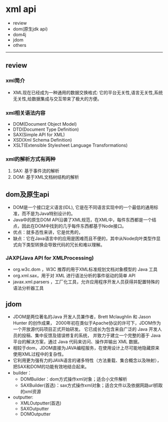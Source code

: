 # xml api
* review
* dom(原生jdk api)
* dom4j
* jdom
* others

---
## review
### xml简介
* XML现在已经成为一种通用的数据交换格式: 它的平台无关性,语言无关性,系统无关性,给数据集成与交互带来了极大的方便。

### xml相关语法内容
* DOM(Document Object Model)
* DTD(Document Type Definition)
* SAX(Simple API for XML)
* XSD(Xml Schema Definition)
* XSLT(Extensible Stylesheet Language Transformations)

### xml的解析方式有两种
1. SAX: 基于事件流的解析
2. DOM: 基于XML文档树结构的解析

## dom及原生api
* DOM是一个接口定义语言(IDL), 它是在不同语言实现中的一个最低的通用标准，而不是为Java特别设计的。
* Java中的原生DOM API沿袭了XML规范，在XML中，每件东西都是一个结点，因此在DOM中找到的几乎每件东西都基于Node接口。
* 优点：就多态性来讲，它是优秀的，
* 缺点：它在Java语言中的应用是困难而且不便的，其中从Node向叶类型作显式向下类型转换会导致代码的冗长和难以理解。

### JAXP(Java API for XMLProcessing)
- org.w3c.dom ，W3C 推荐的用于XML标准规划文档对象模型的 Java 工具
- org.xml.sax，用于对 XML 进行语法分析的事件驱动的简单 API
- javax.xml.parsers ，工厂化工具，允许应用程序开发人员获得并配置特殊的语法分析器工具


## jdom
* JDOM是两位著名的Java 开发人员兼作者，Brett Mclaughlin 和 Jason Hunter 的创作成果，
2000年初在类似于Apache协议的许可下，JDOM作为一个开放源代码项目正式开始研发。
它已成长为包含来自广泛的 Java 开发人员的投稿、集中反馈及错误修复的系统，
并致力于建立一个完整的基于 Java 平台的解决方案，通过 Java 代码来访问、操作并输出 XML 数据。
* 相较于dom，JDOM直接为JAVA编程服务，在使用设计上尽可能地隐藏原来使用XML过程中的复杂性。
* 它利用更为强有力的JAVA语言的诸多特性（方法重载、集合概念以及映射），把SAX和DOM的功能有效地结合起来。
* builder：
    - DOMBuilder：dom方式操作xml对象；适合小文件解析
    - SAXBuilder(首选)：sax方式操作xml对象；适合文件以及依据网路url抓取的xml资源
* outputter:
    - XMLOutputter(首选)
    - SAXOutputter
    - DOMOutputter
